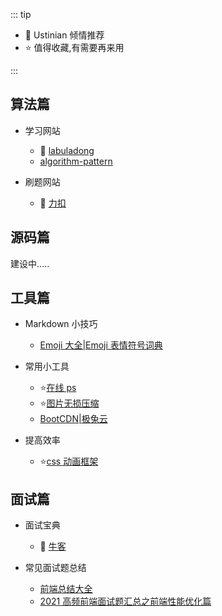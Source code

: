::: tip

- 💖 Ustinian 倾情推荐
- ⭐ 值得收藏,有需要再来用

:::

## 算法篇

- 学习网站

  - 💖 [labuladong](https://appktavsiei5995.pc.xiaoe-tech.com/detail/p_629871eee4b01a48520729f7/6)
  - [algorithm-pattern](https://greyireland.gitbook.io/algorithm-pattern/)

- 刷题网站
  - 💖 [力扣](https://leetcode.cn/)

## 源码篇

建设中.....

## 工具篇

- Markdown 小技巧

  - [Emoji 大全|Emoji 表情符号词典](https://www.emojiall.com/zh-hans)

- 常用小工具

  - ⭐[在线 ps](https://www.uupoop.com/ps/)
  - ⭐[图片无损压缩](https://tinypng.com/)
  - [BootCDN|极兔云](https://www.bootcdn.cn/#about)

- 提高效率
  - ⭐[css 动画框架](https://cssanimation.io/)

## 面试篇

- 面试宝典

  - 💖 [牛客](https://www.nowcoder.com/)

- 常见面试题总结

  - [前端总结大全](https://blog.csdn.net/weixin_43638968/article/details/107518108)
  - [2021 高频前端面试题汇总之前端性能优化篇](https://juejin.cn/post/6941278592215515143)
